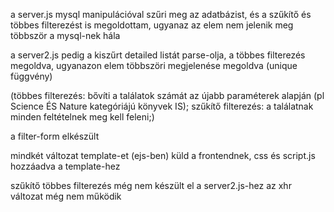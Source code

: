 a server.js mysql manipulációval szűri meg az adatbázist, és a szűkítő és többes filterezést is megoldottam, ugyanaz az elem nem jelenik meg többször a mysql-nek hála

a server2.js pedig a kiszűrt detailed listát parse-olja, a többes filterezés megoldva,
ugyanazon elem többszöri megjelenése megoldva (unique függvény)

(többes filterezés:  bővíti a találatok számát az újabb paraméterek alapján 
											(pl Science ÉS Nature kategóriájú könyvek IS);
szűkítő filterezés: a találatnak minden feltételnek meg kell feleni;)

a filter-form elkészült

mindkét változat template-et (ejs-ben) küld a frontendnek, css és script.js hozzáadva a template-hez

szűkítő többes filterezés még nem készült el a server2.js-hez
az xhr változat még nem működik
